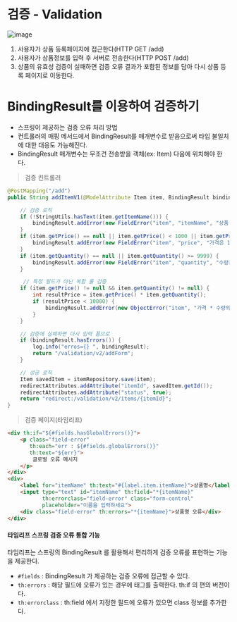 # 검증 - Validation
![image](https://user-images.githubusercontent.com/39439576/225552795-9b354b9f-f025-462d-b0fc-288f18233e57.png)
1. 사용자가 상품 등록페이지에 접근한다(HTTP GET /add)
2. 사용자가 상품정보를 입력 후 서버로 전송한다(HTTP POST /add)
3. 상품의 유효성 검증이 실패하면 검증 오류 결과가 포함된 정보를 담아 다시 상품 등록 페이지로 이동한다.

# BindingResult를 이용하여 검증하기
* 스프링이 제공하는 검증 오류 처리 방법
* 컨트롤러의 매핑 메서드에서 BindingResult를 매개변수로 받음으로써 타입 불일치에 대한 대응도 가능해진다.
* BindingResult 매개변수는 무조건 전송받을 객체(ex: Item) 다음에 위치해야 한다.
> 검증 컨트롤러
```java
@PostMapping("/add")
public String addItemV1(@ModelAttribute Item item, BindingResult bindingResult, RedirectAttributes redirectAttributes) {

    // 검증 로직
    if (!StringUtils.hasText(item.getItemName())) {
        bindingResult.addError(new FieldError("item", "itemName", "상품 이름은 필수입니다."));
    }
    if (item.getPrice() == null || item.getPrice() < 1000 || item.getPrice() > 1000000 ) {
        bindingResult.addError(new FieldError("item", "price", "가격은 1,000원 ~ 1,000,000원까지 허용합니다."));
    }
    if (item.getQuantity() == null || item.getQuantity() >= 9999) {
        bindingResult.addError(new FieldError("item", "quantity", "수량은 최대 9,999까지 허용합니다."));
    }

     // 특정 필드가 아닌 복합 룰 검증
    if (item.getPrice() != null && item.getQuantity() != null) {
        int resultPrice = item.getPrice() * item.getQuantity();
        if (resultPrice < 10000) {
            bindingResult.addError(new ObjectError("item", "가격 * 수량의 합은 10,000원 이상이어야 합니다."));
        }
    }

    // 검증에 실패하면 다시 입력 폼으로
    if (bindingResult.hasErrors()) {
        log.info("erros={} ", bindingResult);
        return "/validation/v2/addForm";
    }

    // 성공 로직
    Item savedItem = itemRepository.save(item);
    redirectAttributes.addAttribute("itemId", savedItem.getId());
    redirectAttributes.addAttribute("status", true);
    return "redirect:/validation/v2/items/{itemId}";
}
```

> 검증 페이지(타임리프)
```html
<div th:if="${#fields.hasGlobalErrors()}">
    <p class="field-error"
       th:each="err : ${#fields.globalErrors()}"
       th:text="${err}">
        글로벌 오류 메시지
    </p>
</div>
<div>
    <label for="itemName" th:text="#{label.item.itemName}">상품명</label>
    <input type="text" id="itemName" th:field="*{itemName}"
           th:errorclass="field-error" class="form-control"
           placeholder="이름을 입력하세요">
    <div class="field-error" th:errors="*{itemName}">상품명 오류</div>
</div>
```
#### 타임리프 스프링 검증 오류 통합 기능
타임리프는 스프링의 BindingResult 를 활용해서 편리하게 검증 오류를 표현하는 기능을 제공한다.
* `#fields` : BindingResult 가 제공하는 검증 오류에 접근할 수 있다.
* `th:errors` : 해당 필드에 오류가 있는 경우에 태그를 출력한다. th:if 의 편의 버전이다.
* `th:errorclass` : th:field 에서 지정한 필드에 오류가 있으면 class 정보를 추가한다.

